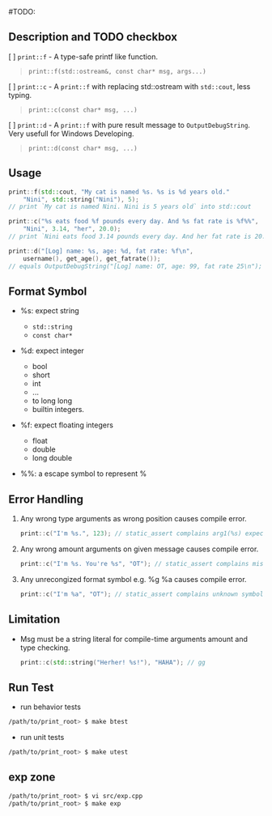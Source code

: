 #TODO:

## Description and TODO checkbox

[ ] `print::f` - A type-safe printf like function.
> `print::f(std::ostream&, const char* msg, args...)`

[ ] `print::c` - A `print::f` with replacing std::ostream with `std::cout`, less typing.
> `print::c(const char* msg, ...)`

[ ] `print::d` - A `print::f` with pure result message to `OutputDebugString`. Very usefull for Windows Developing.
> `print::d(const char* msg, ...)`

## Usage

``` cpp
print::f(std::cout, "My cat is named %s. %s is %d years old." 
    "Nini", std::string("Nini"), 5);
// print `My cat is named Nini. Nini is 5 years old` into std::cout

print::c("%s eats food %f pounds every day. And %s fat rate is %f%%",
    "Nini", 3.14, "her", 20.0);
// print `Nini eats food 3.14 pounds every day. And her fat rate is 20.0%` on std::cout 

print::d("[Log] name: %s, age: %d, fat rate: %f\n",
    username(), get_age(), get_fatrate());
// equals OutputDebugString("[Log] name: OT, age: 99, fat rate 25\n");
```

## Format Symbol

 - %s: expect string 
    - `std::string`
    - `const char*`

 - %d: expect integer
    - bool
    - short
    - int
    - ...
    - to long long 
    - builtin integers.

 - %f: expect floating integers
    - float
    - double
    - long double

 - %%: a escape symbol to represent %


## Error Handling

1. Any wrong type arguments as wrong position causes compile error.

    ```cpp
    print::c("I'm %s.", 123); // static_assert complains arg1(%s) expects string
    ```

2. Any wrong amount arguments on given message causes compile error.
    
    ```cpp
    print::c("I'm %s. You're %s", "OT"); // static_assert complains missing arg2.
    ```

3. Any unrecongized format symbol e.g. %g %a causes compile error.

    ```cpp
    print::c("I'm %a", "OT"); // static_assert complains unknown symbol
    ```

## Limitation
  
  - Msg must be a string literal for compile-time arguments amount and type checking.

    ```cpp
    print::c(std::string("Herher! %s!"), "HAHA"); // gg

    ```

## Run Test

- run behavior tests

```bash 
/path/to/print_root> $ make btest 
```

- run unit tests

```bash 
/path/to/print_root> $ make utest 
```

## exp zone

``` bash
/path/to/print_root> $ vi src/exp.cpp
/path/to/print_root> $ make exp
```

